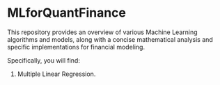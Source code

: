 # MLforQuantFinance
This repository provides an overview of various Machine Learning algorithms and models, along with a concise mathematical analysis and specific implementations for financial modeling.

Specifically, you will find:

1. Multiple Linear Regression.
